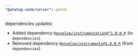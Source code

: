 ```yaml
---
"@whatwg-node/server": patch
---
```

dependencies updates:
  - Added dependency [`@envelop/instrumentation@^1.0.0` ↗︎](https://www.npmjs.com/package/@envelop/instrumentation/v/1.0.0) (to `dependencies`)
  - Removed dependency [`@envelop/instruments@1.0.0` ↗︎](https://www.npmjs.com/package/@envelop/instruments/v/1.0.0) (from `dependencies`)

